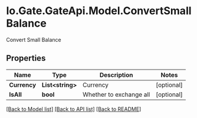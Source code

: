 
# Io.Gate.GateApi.Model.ConvertSmallBalance

Convert Small Balance

## Properties

Name | Type | Description | Notes
------------ | ------------- | ------------- | -------------
**Currency** | **List&lt;string&gt;** | Currency | [optional] 
**IsAll** | **bool** | Whether to exchange all | [optional] 

[[Back to Model list]](../README.md#documentation-for-models)
[[Back to API list]](../README.md#documentation-for-api-endpoints)
[[Back to README]](../README.md)
